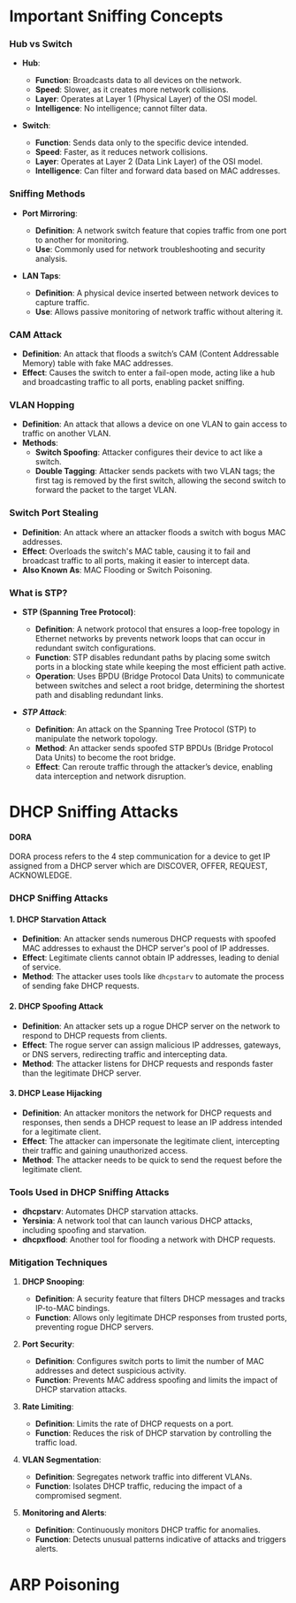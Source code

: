 # Important Sniffing Concepts
### Hub vs Switch
- **Hub**:
  - **Function**: Broadcasts data to all devices on the network.
  - **Speed**: Slower, as it creates more network collisions.
  - **Layer**: Operates at Layer 1 (Physical Layer) of the OSI model.
  - **Intelligence**: No intelligence; cannot filter data.

- **Switch**:
  - **Function**: Sends data only to the specific device intended.
  - **Speed**: Faster, as it reduces network collisions.
  - **Layer**: Operates at Layer 2 (Data Link Layer) of the OSI model.
  - **Intelligence**: Can filter and forward data based on MAC addresses.

### Sniffing Methods
- **Port Mirroring**:
  - **Definition**: A network switch feature that copies traffic from one port to another for monitoring.
  - **Use**: Commonly used for network troubleshooting and security analysis.

- **LAN Taps**:
  - **Definition**: A physical device inserted between network devices to capture traffic.
  - **Use**: Allows passive monitoring of network traffic without altering it.

### CAM Attack
- **Definition**: An attack that floods a switch’s CAM (Content Addressable Memory) table with fake MAC addresses.
- **Effect**: Causes the switch to enter a fail-open mode, acting like a hub and broadcasting traffic to all ports, enabling packet sniffing.

### VLAN Hopping
- **Definition**: An attack that allows a device on one VLAN to gain access to traffic on another VLAN.
- **Methods**:
  - **Switch Spoofing**: Attacker configures their device to act like a switch.
  - **Double Tagging**: Attacker sends packets with two VLAN tags; the first tag is removed by the first switch, allowing the second switch to forward the packet to the target VLAN.

### Switch Port Stealing
- **Definition**: An attack where an attacker floods a switch with bogus MAC addresses.
- **Effect**: Overloads the switch's MAC table, causing it to fail and broadcast traffic to all ports, making it easier to intercept data.
- **Also Known As**: MAC Flooding or Switch Poisoning.

### What is STP?
- **STP (Spanning Tree Protocol)**:
  - **Definition**: A network protocol that ensures a loop-free topology in Ethernet networks by prevents network loops that can occur in redundant switch configurations.
  - **Function**: STP disables redundant paths by placing some switch ports in a blocking state while keeping the most efficient path active.
  - **Operation**: Uses BPDU (Bridge Protocol Data Units) to communicate between switches and select a root bridge, determining the shortest path and disabling redundant links.

- ***STP Attack***:
  - **Definition**: An attack on the Spanning Tree Protocol (STP) to manipulate the network topology.
  - **Method**: An attacker sends spoofed STP BPDUs (Bridge Protocol Data Units) to become the root bridge.
  - **Effect**: Can reroute traffic through the attacker’s device, enabling data interception and network disruption.

# DHCP Sniffing Attacks
#### DORA
DORA process refers to the 4 step communication for a device to get IP assigned from a DHCP server which are DISCOVER, OFFER, REQUEST, ACKNOWLEDGE.

### DHCP Sniffing Attacks
#### 1. DHCP Starvation Attack
- **Definition**: An attacker sends numerous DHCP requests with spoofed MAC addresses to exhaust the DHCP server's pool of IP addresses.
- **Effect**: Legitimate clients cannot obtain IP addresses, leading to denial of service.
- **Method**: The attacker uses tools like `dhcpstarv` to automate the process of sending fake DHCP requests.

#### 2. DHCP Spoofing Attack
- **Definition**: An attacker sets up a rogue DHCP server on the network to respond to DHCP requests from clients.
- **Effect**: The rogue server can assign malicious IP addresses, gateways, or DNS servers, redirecting traffic and intercepting data.
- **Method**: The attacker listens for DHCP requests and responds faster than the legitimate DHCP server.

#### 3. DHCP Lease Hijacking
- **Definition**: An attacker monitors the network for DHCP requests and responses, then sends a DHCP request to lease an IP address intended for a legitimate client.
- **Effect**: The attacker can impersonate the legitimate client, intercepting their traffic and gaining unauthorized access.
- **Method**: The attacker needs to be quick to send the request before the legitimate client.

### Tools Used in DHCP Sniffing Attacks
- **dhcpstarv**: Automates DHCP starvation attacks.
- **Yersinia**: A network tool that can launch various DHCP attacks, including spoofing and starvation.
- **dhcpxflood**: Another tool for flooding a network with DHCP requests.

### Mitigation Techniques
1. **DHCP Snooping**:
   - **Definition**: A security feature that filters DHCP messages and tracks IP-to-MAC bindings.
   - **Function**: Allows only legitimate DHCP responses from trusted ports, preventing rogue DHCP servers.

2. **Port Security**:
   - **Definition**: Configures switch ports to limit the number of MAC addresses and detect suspicious activity.
   - **Function**: Prevents MAC address spoofing and limits the impact of DHCP starvation attacks.

3. **Rate Limiting**:
   - **Definition**: Limits the rate of DHCP requests on a port.
   - **Function**: Reduces the risk of DHCP starvation by controlling the traffic load.

4. **VLAN Segmentation**:
   - **Definition**: Segregates network traffic into different VLANs.
   - **Function**: Isolates DHCP traffic, reducing the impact of a compromised segment.

5. **Monitoring and Alerts**:
   - **Definition**: Continuously monitors DHCP traffic for anomalies.
   - **Function**: Detects unusual patterns indicative of attacks and triggers alerts.

# ARP Poisoning
